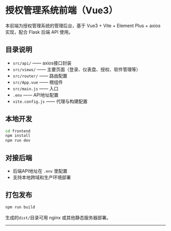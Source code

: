 # 授权管理系统前端（Vue3）

本前端为授权管理系统的管理后台，基于 Vue3 + Vite + Element Plus + axios 实现，配合 Flask 后端 API 使用。

## 目录说明

- `src/api/`           —— axios接口封装
- `src/views/`         —— 主要页面（登录、仪表盘、授权、软件管理等）
- `src/router/`        —— 路由配置
- `src/App.vue`        —— 根组件
- `src/main.js`        —— 入口
- `.env`               —— API地址配置
- `vite.config.js`     —— 代理与构建配置

## 本地开发

```bash
cd frontend
npm install
npm run dev
```

## 对接后端

- 后端API地址在 `.env` 里配置
- 支持本地跨域和生产环境部署

## 打包发布

```bash
npm run build
```
生成的`dist/`目录可用 nginx 或其他静态服务器部署。

---